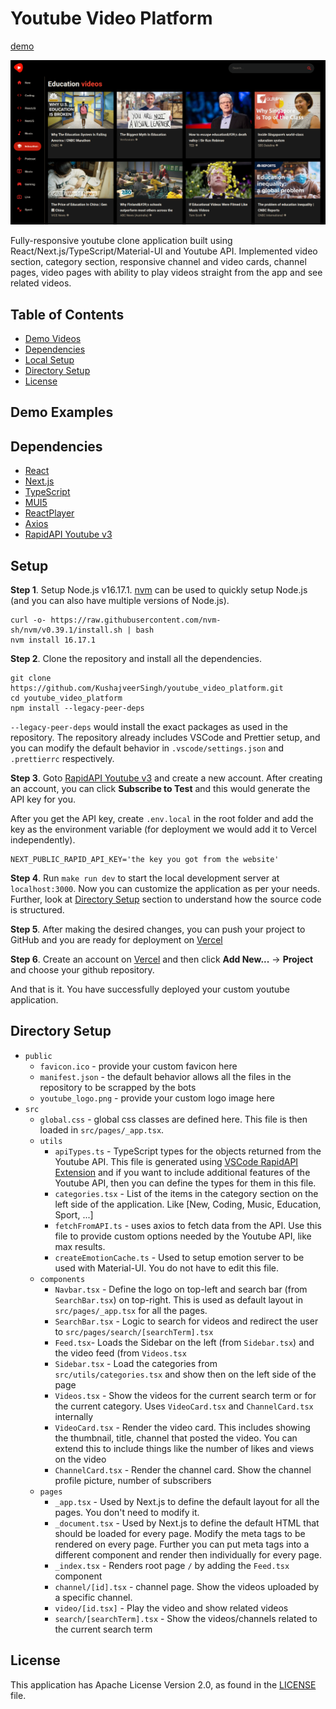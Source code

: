 # Youtube Video Platform
[demo](https://kushaj-youtube-video-platform.vercel.app/)

![](assets/demo_image.png)

Fully-responsive youtube clone application built using React/Next.js/TypeScript/Material-UI and Youtube API. Implemented video section, category section, responsive channel and video cards, channel pages, video pages with ability to play videos straight from the app and see related videos.

## Table of Contents
- [Demo Videos](#examples)
- [Dependencies](#dependencies)
- [Local Setup](#setup)
- [Directory Setup](#directory-setup)
- [License](#license)

## Demo Examples

## Dependencies
- [React](https://reactjs.org/)
- [Next.js](https://nextjs.org/)
- [TypeScript](https://www.typescriptlang.org/)
- [MUI5](https://mui.com/)
- [ReactPlayer](https://github.com/CookPete/react-player)
- [Axios](https://axios-http.com/docs/intro)
- [RapidAPI Youtube v3](https://rapidapi.com/ytdlfree/api/youtube-v31/)

## Setup
**Step 1**. Setup Node.js v16.17.1. [nvm](https://github.com/nvm-sh/nvm) can be used to quickly setup Node.js (and you can also have multiple versions of Node.js).
```
curl -o- https://raw.githubusercontent.com/nvm-sh/nvm/v0.39.1/install.sh | bash
nvm install 16.17.1
```

**Step 2**. Clone the repository and install all the dependencies.
```
git clone https://github.com/KushajveerSingh/youtube_video_platform.git
cd youtube_video_platform
npm install --legacy-peer-deps
```

`--legacy-peer-deps` would install the exact packages as used in the repository. The repository already includes VSCode and Prettier setup, and you can modify the default behavior in `.vscode/settings.json` and `.prettierrc` respectively.

**Step 3**. Goto [RapidAPI Youtube v3](https://rapidapi.com/ytdlfree/api/youtube-v31/) and create a new account. After creating an account, you can click **Subscribe to Test** and this would generate the API key for you.

After you get the API key, create `.env.local` in the root folder and add the key as the environment variable (for deployment we would add it to Vercel independently).
```
NEXT_PUBLIC_RAPID_API_KEY='the key you got from the website'
```

**Step 4**. Run `make run dev` to start the local development server at `localhost:3000`. Now you can customize the application as per your needs. Further, look at [Directory Setup](#directory-setup) section to understand how the source code is structured.

**Step 5**. After making the desired changes, you can push your project to GitHub and you are ready for deployment on [Vercel](https://vercel.com/)

**Step 6**. Create an account on [Vercel](https://vercel.com/) and then click **Add New...** -> **Project** and choose your github repository.

And that is it. You have successfully deployed your custom youtube application.

## Directory Setup

- `public`
    - `favicon.ico` - provide your custom favicon here
    - `manifest.json` - the default behavior allows all the files in the repository to be scrapped by the bots
    - `youtube_logo.png` - provide your custom logo image here
- `src`
    - `global.css` - global css classes are defined here. This file is then loaded in `src/pages/_app.tsx`.
    - `utils`
        - `apiTypes.ts` - TypeScript types for the objects returned from the Youtube API. This file is generated using [VSCode RapidAPI Extension](https://rapidapi.com/guides/put-api-development-at-ease-with-rapidapi-client-for-vs-code) and if you want to include additional features of the Youtube API, then you can define the types for them in this file.
        - `categories.tsx` - List of the items in the category section on the left side of the application. Like \[New, Coding, Music, Education, Sport, ...]
        - `fetchFromAPI.ts` - uses axios to fetch data from the API. Use this file to provide custom options needed by the Youtube API, like max results.
        - `createEmotionCache.ts` - Used to setup emotion server to be used with Material-UI. You do not have to edit this file.
    - `components`
        - `Navbar.tsx` - Define the logo on top-left and search bar (from `SearchBar.tsx`) on top-right. This is used as default layout in `src/pages/_app.tsx` for all the pages.
        - `SearchBar.tsx` - Logic to search for videos and redirect the user to `src/pages/search/[searchTerm].tsx`
        - `Feed.tsx`- Loads the Sidebar on the left (from `Sidebar.tsx`) and the video feed (from `Videos.tsx`
        - `Sidebar.tsx` - Load the categories from `src/utils/categories.tsx` and show then on the left side of the page
        - `Videos.tsx` - Show the videos for the current search term or for the current category. Uses `VideoCard.tsx` and `ChannelCard.tsx` internally
        - `VideoCard.tsx` - Render the video card. This includes showing the thumbnail, title, channel that posted the video. You can extend this to include things like the number of likes and views on the video
        - `ChannelCard.tsx` - Render the channel card. Show the channel profile picture, number of subscribers
    - `pages`
        - `_app.tsx` - Used by Next.js to define the default layout for all the pages. You don't need to modify it.
        - `_document.tsx` - Used by Next.js to define the default HTML that should be loaded for every page. Modify the meta tags to be rendered on every page. Further you can put meta tags into a different component and render then individually for every page.
        - `_index.tsx` - Renders root page `/` by adding the `Feed.tsx` component
        - `channel/[id].tsx` - channel page. Show the videos uploaded by a specific channel.
        - `video/[id.tsx]` - Play the video and show related videos
        - `search/[searchTerm].tsx` - Show the videos/channels related to the current search term

## License
This application has Apache License Version 2.0, as found in the [LICENSE](./LICENSE) file.
